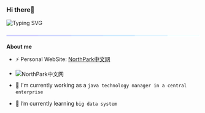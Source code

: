 ### Hi there🐻



![Typing SVG](https://readme-typing-svg.demolab.com?font=Fira+Code&pause=1000&width=435&lines=Hey%2C+I'm+liuhouer+Welcome+!)

<img  src="assests/borderseperator.gif">

**About me**

- ⚡  Personal WebSite: [NorthPark中文网](https://northpark.cn)

- <img align='left' src="https://s1.ax1x.com/2023/03/17/pp8XE4I.png" width="350" alt="NorthPark中文网" />

- 🔭 I'm currently working as a `java technology manager in a central enterprise`

- 🌱 I’m currently learning `big data system`
  <!-- 

- 📫 How to reach me: `telegram:@liuhouer`
  -->

  

<!--
**liuhouer/liuhouer** is a ✨ _special_ ✨ repository because its `README.md` (this file) appears on your GitHub profile.

Here are some ideas to get you started:

- 🔭 I’m currently working on ...
- 🌱 I’m currently learning ...
- 👯 I’m looking to collaborate on ...
- 🤔 I’m looking for help with ...
- 💬 Ask me about ...
- 📫 How to reach me: ...
- 😄 Pronouns: ...
- ⚡ Fun fact: ...
-->